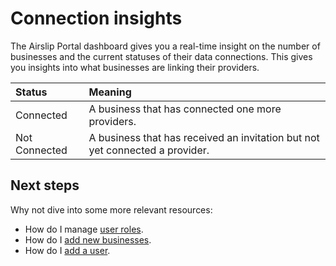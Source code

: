 # Connection insights

The Airslip Portal dashboard gives you a real-time insight on the number of businesses and the current statuses of their data connections. This gives you insights into what businesses are linking their providers.

| Status | Meaning |
| :- | :- |
| Connected | A business that has connected one more providers. |
| Not Connected | A business that has received an invitation but not yet connected a provider. |

## Next steps

Why not dive into some more relevant resources:

- How do I manage [user roles](/administration/user-roles).
- How do I [add new businesses](/administration/managing-businesses).
- How do I [add a user](/administration/managing-users).
